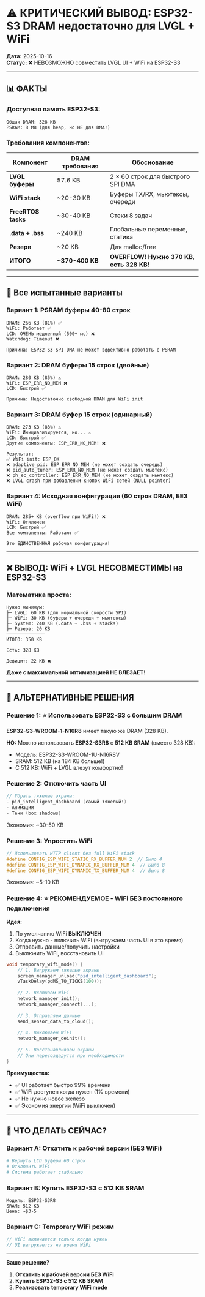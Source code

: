 # ⚠️ КРИТИЧЕСКИЙ ВЫВОД: ESP32-S3 DRAM недостаточно для LVGL + WiFi

**Дата:** 2025-10-16  
**Статус:** ❌ НЕВОЗМОЖНО совместить LVGL UI + WiFi на ESP32-S3

---

## 📊 ФАКТЫ

### Доступная память ESP32-S3:
```
Общая DRAM: 328 KB
PSRAM: 8 MB (для heap, но НЕ для DMA!)
```

### Требования компонентов:

| Компонент | DRAM требования | Обоснование |
|-----------|-----------------|-------------|
| **LVGL буферы** | 57.6 KB | 2 × 60 строк для быстрого SPI DMA |
| **WiFi stack** | ~20-30 KB | Буферы TX/RX, мьютексы, очереди |
| **FreeRTOS tasks** | ~30-40 KB | Стеки 8 задач |
| **.data + .bss** | ~240 KB | Глобальные переменные, статика |
| **Резерв** | ~20 KB | Для malloc/free |
| **ИТОГО** | **~370-400 KB** | **OVERFLOW! Нужно 370 KB, есть 328 KB!** |

---

## 🔬 Все испытанные варианты

### Вариант 1: PSRAM буферы 40-80 строк
```
DRAM: 266 KB (81%) ✅
WiFi: Работает ✅
LCD: ОЧЕНЬ медленный (500+ мс) ❌
Watchdog: Timeout ❌

Причина: ESP32-S3 SPI DMA не может эффективно работать с PSRAM
```

### Вариант 2: DRAM буферы 15 строк (двойные)
```
DRAM: 280 KB (85%) ⚠️
WiFi: ESP_ERR_NO_MEM ❌
LCD: Быстрый ✅

Причина: Недостаточно свободной DRAM для WiFi init
```

### Вариант 3: DRAM буфер 15 строк (одинарный)
```
DRAM: 273 KB (83%) ⚠️
WiFi: Инициализируется, но... ⚠️
LCD: Быстрый ✅
Другие компоненты: ESP_ERR_NO_MEM! ❌

Результат:
✅ WiFi init: ESP_OK
❌ adaptive_pid: ESP_ERR_NO_MEM (не может создать очередь)
❌ pid_auto_tuner: ESP_ERR_NO_MEM (не может создать мьютекс)
❌ ph_ec_controller: ESP_ERR_NO_MEM (не может создать мьютекс)
❌ LVGL crash при добавлении кнопок WiFi сетей (NULL pointer)
```

### Вариант 4: Исходная конфигурация (60 строк DRAM, БЕЗ WiFi)
```
DRAM: 285+ KB (overflow при WiFi!) ❌
WiFi: Отключен
LCD: Быстрый ✅
Все компоненты: Работают ✅

Это ЕДИНСТВЕННАЯ рабочая конфигурация!
```

---

## ❌ ВЫВОД: WiFi + LVGL НЕСОВМЕСТИМЫ на ESP32-S3

### Математика проста:

```
Нужно минимум:
├─ LVGL: 60 KB (для нормальной скорости SPI)
├─ WiFi: 30 KB (буферы + очереди + мьютексы)
├─ System: 240 KB (.data + .bss + stacks)
├─ Резерв: 20 KB
──────────────
ИТОГО: 350 KB

Есть: 328 KB

Дефицит: 22 KB ❌
```

**Даже с максимальной оптимизацией НЕ ВЛЕЗАЕТ!**

---

## 🎯 АЛЬТЕРНАТИВНЫЕ РЕШЕНИЯ

### Решение 1: ⭐ Использовать ESP32-S3 с большим DRAM

**ESP32-S3-WROOM-1-N16R8** имеет такую же DRAM (328 KB).

**НО:** Можно использовать **ESP32-S3R8** с **512 KB SRAM** (вместо 328 KB):
- Модель: ESP32-S3-WROOM-1U-N16R8V
- SRAM: 512 KB (на 184 KB больше!)
- С 512 KB: WiFi + LVGL влезут комфортно!

### Решение 2: Отключить часть UI

```c
// Убрать тяжелые экраны:
- pid_intelligent_dashboard (самый тяжелый!)
- Анимации
- Тени (box shadows)
```

Экономия: ~30-50 KB

### Решение 3: Упростить WiFi

```c
// Использовать HTTP client без full WiFi stack
#define CONFIG_ESP_WIFI_STATIC_RX_BUFFER_NUM 2  // Было 4
#define CONFIG_ESP_WIFI_DYNAMIC_RX_BUFFER_NUM 4  // Было 8
#define CONFIG_ESP_WIFI_DYNAMIC_TX_BUFFER_NUM 4  // Было 8
```

Экономия: ~5-10 KB

### Решение 4: ⭐ РЕКОМЕНДУЕМОЕ - WiFi БЕЗ постоянного подключения

**Идея:**
1. По умолчанию WiFi **ВЫКЛЮЧЕН**
2. Когда нужно - включить WiFi (выгружаем часть UI в это время)
3. Отправить данные/получить настройки
4. Выключить WiFi, восстановить UI

```c
void temporary_wifi_mode() {
    // 1. Выгружаем тяжелые экраны
    screen_manager_unload("pid_intelligent_dashboard");
    vTaskDelay(pdMS_TO_TICKS(100));
    
    // 2. Включаем WiFi
    network_manager_init();
    network_manager_connect(...);
    
    // 3. Отправляем данные
    send_sensor_data_to_cloud();
    
    // 4. Выключаем WiFi
    network_manager_deinit();
    
    // 5. Восстанавливаем экраны
    // Они пересоздадутся при необходимости
}
```

**Преимущества:**
- ✅ UI работает быстро 99% времени
- ✅ WiFi доступен когда нужен (1% времени)
- ✅ Не нужно новое железо
- ✅ Экономия энергии (WiFi выключен)

---

## 📝 ЧТО ДЕЛАТЬ СЕЙЧАС?

### Вариант A: Откатить к рабочей версии (БЕЗ WiFi)
```bash
# Вернуть LCD буферы 60 строк
# Отключить WiFi
# Система работает стабильно
```

### Вариант B: Купить ESP32-S3 с 512 KB SRAM
```
Модель: ESP32-S3R8 
SRAM: 512 KB
Цена: ~$3-5
```

### Вариант C: Temporary WiFi режим
```c
// WiFi включается только когда нужен
// UI выгружается на время WiFi
```

---

**Ваше решение?**

1. **Откатить к рабочей версии БЕЗ WiFi**
2. **Купить ESP32-S3 с 512 KB SRAM**
3. **Реализовать temporary WiFi mode**

